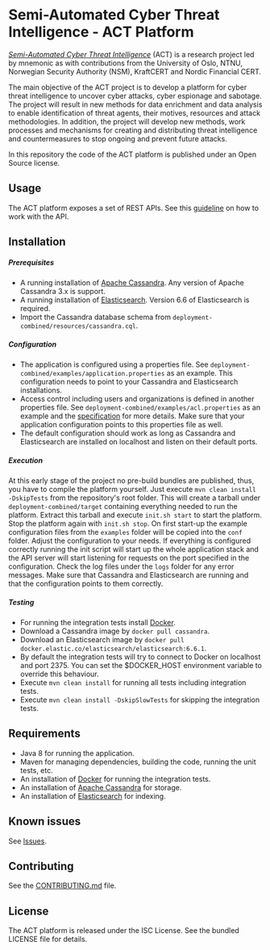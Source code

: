 Semi-Automated Cyber Threat Intelligence - ACT Platform
=======================================================

[*Semi-Automated Cyber Threat Intelligence*](https://www.mnemonic.no/research-and-development/semi-automated-cyber-threat-intelligence/) (ACT) is a research project led by mnemonic as with contributions from the University of Oslo, NTNU, Norwegian Security Authority (NSM), KraftCERT and Nordic Financial CERT.

The main objective of the ACT project is to develop a platform for cyber threat intelligence to uncover cyber attacks, cyber espionage and sabotage.
The project will result in new methods for data enrichment and data analysis to enable identification of threat agents, their motives, resources and attack methodologies.
In addition, the project will develop new methods, work processes and mechanisms for creating and distributing threat intelligence and countermeasures to stop ongoing and prevent future attacks.

In this repository the code of the ACT platform is published under an Open Source license.

## Usage

The ACT platform exposes a set of REST APIs. See this [guideline](https://github.com/mnemonic-no/act-platform/wiki/REST-API-Usage-Guideline) on how to work with the API.

## Installation

##### Prerequisites

* A running installation of [Apache Cassandra](https://cassandra.apache.org/). Any version of Apache Cassandra 3.x is support.
* A running installation of [Elasticsearch](https://www.elastic.co/products/elasticsearch). Version 6.6 of Elasticsearch is required.
* Import the Cassandra database schema from `deployment-combined/resources/cassandra.cql`.

##### Configuration

* The application is configured using a properties file. See `deployment-combined/examples/application.properties` as an example.
This configuration needs to point to your Cassandra and Elasticsearch installations.
* Access control including users and organizations is defined in another properties file.
See `deployment-combined/examples/acl.properties` as an example and the [specification](https://github.com/mnemonic-no/act-platform/wiki/Role-Based-Access-Control) for more details.
Make sure that your application configuration points to this properties file as well.
* The default configuration should work as long as Cassandra and Elasticsearch are installed on localhost and listen on their default ports.

##### Execution

At this early stage of the project no pre-build bundles are published, thus, you have to compile the platform yourself. Just execute `mvn clean install -DskipTests` from the repository's root folder.
This will create a tarball under `deployment-combined/target` containing everything needed to run the platform.
Extract this tarball and execute `init.sh start` to start the platform. Stop the platform again with `init.sh stop`.
On first start-up the example configuration files from the `examples` folder will be copied into the `conf` folder. Adjust the configuration to your needs.
If everything is configured correctly running the init script will start up the whole application stack and the API server will start listening for requests on the port specified in the configuration.
Check the log files under the `logs` folder for any error messages. Make sure that Cassandra and Elasticsearch are running and that the configuration points to them correctly.

##### Testing

* For running the integration tests install [Docker](https://www.docker.com/).
* Download a Cassandra image by `docker pull cassandra`.
* Download an Elasticsearch image by `docker pull docker.elastic.co/elasticsearch/elasticsearch:6.6.1`.
* By default the integration tests will try to connect to Docker on localhost and port 2375. You can set the $DOCKER_HOST environment variable to override this behaviour.
* Execute `mvn clean install` for running all tests including integration tests.
* Execute `mvn clean install -DskipSlowTests` for skipping the integration tests.

## Requirements

* Java 8 for running the application.
* Maven for managing dependencies, building the code, running the unit tests, etc.
* An installation of [Docker](https://www.docker.com/) for running the integration tests.
* An installation of [Apache Cassandra](https://cassandra.apache.org/) for storage.
* An installation of [Elasticsearch](https://www.elastic.co/products/elasticsearch) for indexing.

## Known issues

See [Issues](https://github.com/mnemonic-no/act-platform/issues).

## Contributing

See the [CONTRIBUTING.md](CONTRIBUTING.md) file.

## License

The ACT platform is released under the ISC License. See the bundled LICENSE file for details.